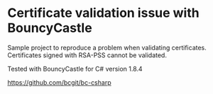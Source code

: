 # Certificate validation issue with BouncyCastle

Sample project to reproduce a problem when validating certificates.
Certificates signed with RSA-PSS cannot be validated.

Tested with BouncyCastle for C# version 1.8.4

https://github.com/bcgit/bc-csharp


